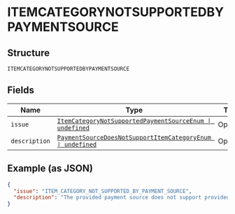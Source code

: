 
# ITEMCATEGORYNOTSUPPORTEDBYPAYMENTSOURCE

## Structure

`ITEMCATEGORYNOTSUPPORTEDBYPAYMENTSOURCE`

## Fields

| Name | Type | Tags | Description |
|  --- | --- | --- | --- |
| `issue` | [`ItemCategoryNotSupportedPaymentSourceEnum \| undefined`](../../doc/models/item-category-not-supported-payment-source-enum.md) | Optional | - |
| `description` | [`PaymentSourceDoesNotSupportItemCategoryEnum \| undefined`](../../doc/models/payment-source-does-not-support-item-category-enum.md) | Optional | - |

## Example (as JSON)

```json
{
  "issue": "ITEM_CATEGORY_NOT_SUPPORTED_BY_PAYMENT_SOURCE",
  "description": "The provided payment source does not support provided item category."
}
```

